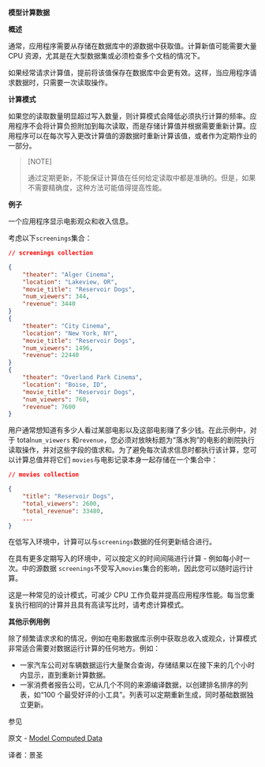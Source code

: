 **模型计算数据**

**概述**

通常，应用程序需要从存储在数据库中的源数据中获取值。计算新值可能需要大量 CPU 资源，尤其是在大型数据集或必须检查多个文档的情况下。

如果经常请求计算值，提前将该值保存在数据库中会更有效。这样，当应用程序请求数据时，只需要一次读取操作。

**计算模式**

如果您的读取数量明显超过写入数量，则计算模式会降低必须执行计算的频率。应用程序不会将计算负担附加到每次读取，而是存储计算值并根据需要重新计算。应用程序可以在每次写入更改计算值的源数据时重新计算该值，或者作为定期作业的一部分。

>[NOTE]
>
>通过定期更新，不能保证计算值在任何给定读取中都是准确的。但是，如果不需要精确度，这种方法可能值得提高性能。

**例子**

一个应用程序显示电影观众和收入信息。

考虑以下`screenings`集合：

```json
// screenings collection

{
    "theater": "Alger Cinema",
    "location": "Lakeview, OR",
    "movie_title": "Reservoir Dogs",
    "num_viewers": 344,
    "revenue": 3440
}
{
    "theater": "City Cinema",
    "location": "New York, NY",
    "movie_title": "Reservoir Dogs",
    "num_viewers": 1496,
    "revenue": 22440
}
{
    "theater": "Overland Park Cinema",
    "location": "Boise, ID",
    "movie_title": "Reservoir Dogs",
    "num_viewers": 760,
    "revenue": 7600
}
```

用户通常想知道有多少人看过某部电影以及这部电影赚了多少钱。在此示例中，对于 total`num_viewers` 和`revenue`，您必须对放映标题为“落水狗”的电影的剧院执行读取操作，并对这些字段的值求和。为了避免每次请求信息时都执行该计算，您可以计算总值并将它们 `movies`与电影记录本身一起存储在一个集合中：

```json
// movies collection

{
    "title": "Reservoir Dogs",
    "total_viewers": 2600,
    "total_revenue": 33480,
    ...
}
```

在低写入环境中，计算可以与`screenings`数据的任何更新结合进行。

在具有更多定期写入的环境中，可以按定义的时间间隔进行计算 - 例如每小时一次。中的源数据 `screenings`不受写入`movies`集合的影响，因此您可以随时运行计算。

这是一种常见的设计模式，可减少 CPU 工作负载并提高应用程序性能。每当您重复执行相同的计算并且具有高读写比时，请考虑计算模式。

**其他示例用例**

除了频繁请求求和的情况，例如在电影数据库示例中获取总收入或观众，计算模式非常适合需要对数据运行计算的任何地方。例如：

- 一家汽车公司对车辆数据运行大量聚合查询，存储结果以在接下来的几个小时内显示，直到重新计算数据。
- 一家消费者报告公司，它从几个不同的来源编译数据，以创建排名排序的列表，如“100 个最受好评的小工具”。列表可以定期重新生成，同时基础数据独立更新。

 参见

原文 - [Model Computed Data]( https://docs.mongodb.com/manual/tutorial/model-computed-data/ )

译者：景圣

